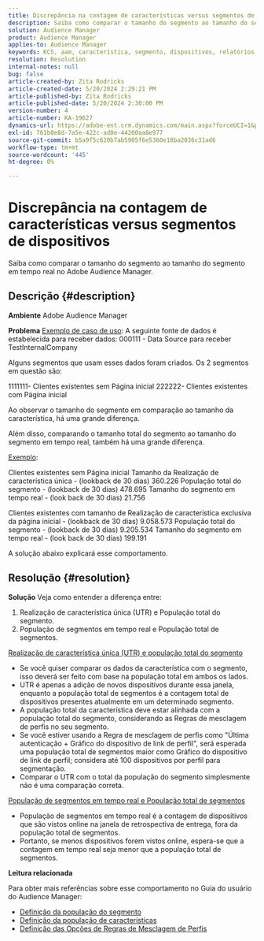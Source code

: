```yaml
---
title: Discrepância na contagem de características versus segmentos de dispositivos
description: Saiba como comparar o tamanho do segmento ao tamanho do segmento em tempo real no Adobe Audience Manager.
solution: Audience Manager
product: Audience Manager
applies-to: Audience Manager
keywords: KCS, aam, característica, segmento, dispositivos, relatórios, realizações de características únicas, população total do segmento, população do segmento em tempo real, população total de características, prática recomendada, discrepância, característica versus contagem de dispositivo de segmento, Adobe Audience Manager
resolution: Resolution
internal-notes: null
bug: false
article-created-by: Zita Rodricks
article-created-date: 5/20/2024 2:29:21 PM
article-published-by: Zita Rodricks
article-published-date: 5/20/2024 2:30:00 PM
version-number: 4
article-number: KA-19627
dynamics-url: https://adobe-ent.crm.dynamics.com/main.aspx?forceUCI=1&pagetype=entityrecord&etn=knowledgearticle&id=6c329356-b516-ef11-9f8a-6045bd006b25
exl-id: 761b0e8d-7a5e-422c-ad0e-44200aa8e977
source-git-commit: b5a9f5c620b7ab5905f6e5360e18ba2036c31ad6
workflow-type: tm+mt
source-wordcount: '445'
ht-degree: 0%

---
```


# Discrepância na contagem de características versus segmentos de dispositivos


Saiba como comparar o tamanho do segmento ao tamanho do segmento em tempo real no Adobe Audience Manager.

## Descrição {#description}


<b>Ambiente</b>
Adobe Audience Manager

<b>Problema</b>
<u>Exemplo de caso de uso</u>: A seguinte fonte de dados é estabelecida para receber dados: 000111 - Data Source para receber TestInternalCompany

Alguns segmentos que usam esses dados foram criados. Os 2 segmentos em questão são:

1111111- Clientes existentes sem Página inicial 222222- Clientes existentes com Página inicial

Ao observar o tamanho do segmento em comparação ao tamanho da característica, há uma grande diferença.

Além disso, comparando o tamanho total do segmento ao tamanho do segmento em tempo real, também há uma grande diferença.

<u>Exemplo</u>:

Clientes existentes sem Página inicial Tamanho da Realização de característica única - (lookback de 30 dias) 360.226 População total do segmento - (lookback de 30 dias) 478.695 Tamanho do segmento em tempo real - (look back de 30 dias) 21.756

Clientes existentes com tamanho de Realização de característica exclusiva da página inicial - (lookback de 30 dias) 9.058.573 População total do segmento - (lookback de 30 dias) 9.205.534 Tamanho do segmento em tempo real - (look back de 30 dias) 199.191



A solução abaixo explicará esse comportamento.


## Resolução {#resolution}


<b>Solução</b>
Veja como entender a diferença entre:
1. Realização de característica única (UTR) e População total do segmento.
2. População de segmentos em tempo real e População total de segmentos.



<u>Realização de característica única (UTR) e população total do segmento</u>

- Se você quiser comparar os dados da característica com o segmento, isso deverá ser feito com base na população total em ambos os lados.
- UTR é apenas a adição de novos dispositivos durante essa janela, enquanto a população total de segmentos é a contagem total de dispositivos presentes atualmente em um determinado segmento.
- A população total da característica deve estar alinhada com a população total do segmento, considerando as Regras de mesclagem de perfis no seu segmento.
- Se você estiver usando a Regra de mesclagem de perfis como &quot;Última autenticação + Gráfico do dispositivo de link de perfil&quot;, será esperada uma população total de segmentos maior como Gráfico do dispositivo de link de perfil; considera até 100 dispositivos por perfil para segmentação.
- Comparar o UTR com o total da população do segmento simplesmente não é uma comparação correta.




<u>População de segmentos em tempo real e População total de segmentos</u>

- População de segmentos em tempo real é a contagem de dispositivos que são vistos online na janela de retrospectiva de entrega, fora da população total de segmentos.
- Portanto, se menos dispositivos forem vistos online, espera-se que a contagem em tempo real seja menor que a população total de segmentos.




<b>Leitura relacionada</b>

Para obter mais referências sobre esse comportamento no Guia do usuário do Audience Manager:

- [Definição da população do segmento](https://experienceleague.adobe.com/docs/audience-manager/user-guide/features/segments/segment-builder-data.html?lang=en)
- [Definição da população de características](https://experienceleague.adobe.com/docs/audience-manager/user-guide/features/traits/trait-details-page.html?lang=pt-BR)
- [Definição das Opções de Regras de Mesclagem de Perfis](https://experienceleague.adobe.com/docs/audience-manager/user-guide/features/profile-merge-rules/merge-rule-definitions.html?lang=en)
